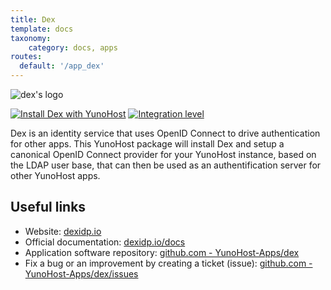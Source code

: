 ```yaml
---
title: Dex
template: docs
taxonomy:
    category: docs, apps
routes:
  default: '/app_dex'
---
```


![dex's logo](image://dex_logo.svg?resize=,80)

[![Install Dex with YunoHost](https://install-app.yunohost.org/install-with-yunohost.png)](https://install-app.yunohost.org/?app=dex) [![Integration level](https://dash.yunohost.org/integration/dex.svg)](https://dash.yunohost.org/appci/app/dex)

Dex is an identity service that uses OpenID Connect to drive authentication for other apps. This YunoHost package will install Dex and setup a canonical OpenID Connect provider for your YunoHost instance, based on the LDAP user base, that can then be used as an authentification server for other YunoHost apps.


## Useful links

+ Website: [dexidp.io](https://dexidp.io)
+ Official documentation: [dexidp.io/docs](https://dexidp.io/docs/)
+ Application software repository: [github.com - YunoHost-Apps/dex](https://github.com/YunoHost-Apps/dex_ynh)
+ Fix a bug or an improvement by creating a ticket (issue): [github.com - YunoHost-Apps/dex/issues](https://github.com/YunoHost-Apps/dex_ynh/issues)
